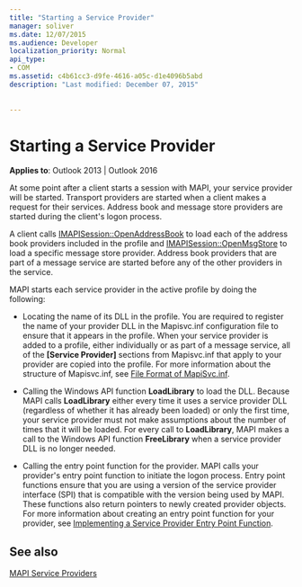 ```yaml
---
title: "Starting a Service Provider"
manager: soliver
ms.date: 12/07/2015
ms.audience: Developer
localization_priority: Normal
api_type:
- COM
ms.assetid: c4b61cc3-d9fe-4616-a05c-d1e4096b5abd
description: "Last modified: December 07, 2015"
 
 
---
```


# Starting a Service Provider

 
  
**Applies to**: Outlook 2013 | Outlook 2016 
  
At some point after a client starts a session with MAPI, your service provider will be started. Transport providers are started when a client makes a request for their services. Address book and message store providers are started during the client's logon process.
  
A client calls [IMAPISession::OpenAddressBook](imapisession-openaddressbook.md) to load each of the address book providers included in the profile and [IMAPISession::OpenMsgStore](imapisession-openmsgstore.md) to load a specific message store provider. Address book providers that are part of a message service are started before any of the other providers in the service. 
  
MAPI starts each service provider in the active profile by doing the following:
  
- Locating the name of its DLL in the profile. You are required to register the name of your provider DLL in the Mapisvc.inf configuration file to ensure that it appears in the profile. When your service provider is added to a profile, either individually or as part of a message service, all of the **[Service Provider]** sections from Mapisvc.inf that apply to your provider are copied into the profile. For more information about the structure of Mapisvc.inf, see [File Format of MapiSvc.inf](file-format-of-mapisvc-inf.md).
    
- Calling the Windows API function **LoadLibrary** to load the DLL. Because MAPI calls **LoadLibrary** either every time it uses a service provider DLL (regardless of whether it has already been loaded) or only the first time, your service provider must not make assumptions about the number of times that it will be loaded. For every call to **LoadLibrary**, MAPI makes a call to the Windows API function **FreeLibrary** when a service provider DLL is no longer needed. 
    
- Calling the entry point function for the provider. MAPI calls your provider's entry point function to initiate the logon process. Entry point functions ensure that you are using a version of the service provider interface (SPI) that is compatible with the version being used by MAPI. These functions also return pointers to newly created provider objects. For more information about creating an entry point function for your provider, see [Implementing a Service Provider Entry Point Function](implementing-a-service-provider-entry-point-function.md).
    
## See also



[MAPI Service Providers](mapi-service-providers.md)


